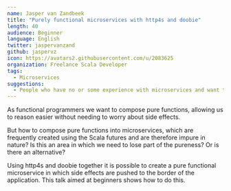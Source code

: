 ```yaml
---
name: Jasper van Zandbeek
title: "Purely functional microservices with http4s and doobie"
length: 40
audience: Beginner
language: English
twitter: jaspervanzand
github: jaspervz
icon: https://avatars2.githubusercontent.com/u/2083625
organization: Freelance Scala Developer
tags:
  - Microservices
suggestions:
  - People who have no or some experience with microservices and want to write them in a more functional way
---
```

As functional programmers we want to compose pure functions, allowing us
to reason easier without needing to worry about side effects.

But how to compose pure functions into microservices, which are
frequently created using the Scala futures and are therefore impure in
nature? Is this an area in which we need to lose part of the pureness?
Or is there an alternative?

Using http4s and doobie together it is possible to create a pure
functional microservice in which side effects are pushed to the border
of the application. This talk aimed at beginners shows how to do this.
